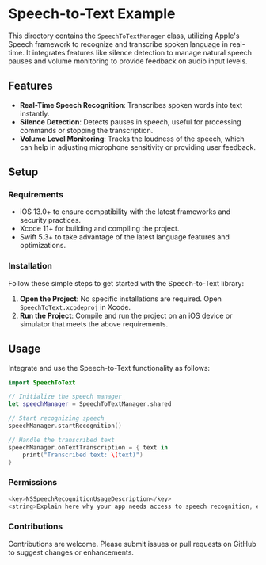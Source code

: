 # Speech-to-Text Example

This directory contains the `SpeechToTextManager` class, utilizing Apple's Speech framework to recognize and transcribe spoken language in real-time. It integrates features like silence detection to manage natural speech pauses and volume monitoring to provide feedback on audio input levels.

## Features

- **Real-Time Speech Recognition**: Transcribes spoken words into text instantly.
- **Silence Detection**: Detects pauses in speech, useful for processing commands or stopping the transcription.
- **Volume Level Monitoring**: Tracks the loudness of the speech, which can help in adjusting microphone sensitivity or providing user feedback.

## Setup

### Requirements

- iOS 13.0+ to ensure compatibility with the latest frameworks and security practices.
- Xcode 11+ for building and compiling the project.
- Swift 5.3+ to take advantage of the latest language features and optimizations.

### Installation

Follow these simple steps to get started with the Speech-to-Text library:

1. **Open the Project**: No specific installations are required. Open `SpeechToText.xcodeproj` in Xcode.
2. **Run the Project**: Compile and run the project on an iOS device or simulator that meets the above requirements.

## Usage

Integrate and use the Speech-to-Text functionality as follows:

```swift
import SpeechToText

// Initialize the speech manager
let speechManager = SpeechToTextManager.shared

// Start recognizing speech
speechManager.startRecognition()

// Handle the transcribed text
speechManager.onTextTranscription = { text in
    print("Transcribed text: \(text)")
}
```

### Permissions

```swift
<key>NSSpeechRecognitionUsageDescription</key>
<string>Explain here why your app needs access to speech recognition, e.g., to allow voice commands.</string>
```

### Contributions
Contributions are welcome. Please submit issues or pull requests on GitHub to suggest changes or enhancements.
